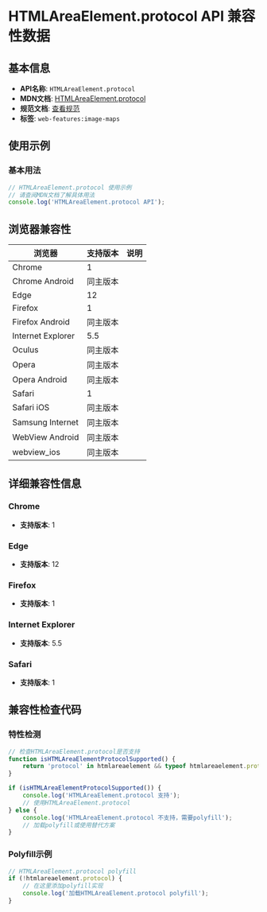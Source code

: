 # HTMLAreaElement.protocol API 兼容性数据

## 基本信息

- **API名称**: `HTMLAreaElement.protocol`
- **MDN文档**: [HTMLAreaElement.protocol](https://developer.mozilla.org/docs/Web/API/HTMLAreaElement/protocol)
- **规范文档**: [查看规范](https://html.spec.whatwg.org/multipage/links.html#dom-hyperlink-protocol-dev)
- **标签**: `web-features:image-maps`

## 使用示例

### 基本用法

```javascript
// HTMLAreaElement.protocol 使用示例
// 请查阅MDN文档了解具体用法
console.log('HTMLAreaElement.protocol API');
```

## 浏览器兼容性

| 浏览器 | 支持版本 | 说明 |
|--------|----------|------|
| Chrome | 1 |  |
| Chrome Android | 同主版本 |  |
| Edge | 12 |  |
| Firefox | 1 |  |
| Firefox Android | 同主版本 |  |
| Internet Explorer | 5.5 |  |
| Oculus | 同主版本 |  |
| Opera | 同主版本 |  |
| Opera Android | 同主版本 |  |
| Safari | 1 |  |
| Safari iOS | 同主版本 |  |
| Samsung Internet | 同主版本 |  |
| WebView Android | 同主版本 |  |
| webview_ios | 同主版本 |  |

## 详细兼容性信息

### Chrome

- **支持版本**: 1

### Edge

- **支持版本**: 12

### Firefox

- **支持版本**: 1

### Internet Explorer

- **支持版本**: 5.5

### Safari

- **支持版本**: 1

## 兼容性检查代码

### 特性检测

```javascript
// 检查HTMLAreaElement.protocol是否支持
function isHTMLAreaElementProtocolSupported() {
    return 'protocol' in htmlareaelement && typeof htmlareaelement.protocol === 'function';
}

if (isHTMLAreaElementProtocolSupported()) {
    console.log('HTMLAreaElement.protocol 支持');
    // 使用HTMLAreaElement.protocol
} else {
    console.log('HTMLAreaElement.protocol 不支持，需要polyfill');
    // 加载polyfill或使用替代方案
}
```

### Polyfill示例

```javascript
// HTMLAreaElement.protocol polyfill
if (!htmlareaelement.protocol) {
    // 在这里添加polyfill实现
    console.log('加载HTMLAreaElement.protocol polyfill');
}
```

